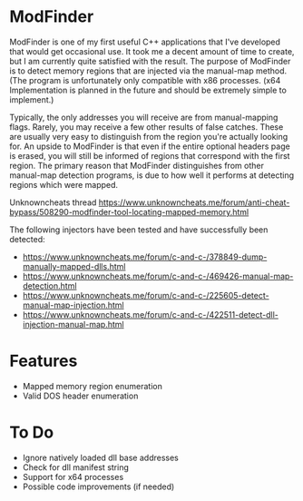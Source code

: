 # ModFinder

ModFinder is one of my first useful C++ applications that I've developed that would get occasional use. It took me a decent amount of time to create, but I am currently quite satisfied with the result. The purpose of ModFinder is to detect memory regions that are injected via the manual-map method. (The program is unfortunately only compatible with x86 processes. (x64 Implementation is planned in the future and should be extremely simple to implement.)

Typically, the only addresses you will receive are from manual-mapping flags. Rarely, you may receive a few other results of false catches. These are usually very easy to distinguish from the region you're actually looking for. An upside to ModFinder is that even if the entire optional headers page is erased, you will still be informed of regions that correspond with the first region. The primary reason that ModFinder distinguishes from other manual-map detection programs, is due to how well it performs at detecting regions which were mapped.

Unknowncheats thread https://www.unknowncheats.me/forum/anti-cheat-bypass/508290-modfinder-tool-locating-mapped-memory.html

The following injectors have been tested and have successfully been detected:

- https://www.unknowncheats.me/forum/c-and-c-/378849-dump-manually-mapped-dlls.html
- https://www.unknowncheats.me/forum/c-and-c-/469426-manual-map-detection.html
- https://www.unknowncheats.me/forum/c-and-c-/225605-detect-manual-map-injection.html
- https://www.unknowncheats.me/forum/c-and-c-/422511-detect-dll-injection-manual-map.html

# Features
- Mapped memory region enumeration
- Valid DOS header enumeration

# To Do

- Ignore natively loaded dll base addresses
- Check for dll manifest string
- Support for x64 processes
- Possible code improvements (if needed)
